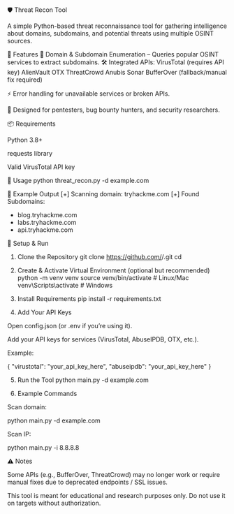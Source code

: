 🛡️ Threat Recon Tool

A simple Python-based threat reconnaissance tool for gathering intelligence about domains, subdomains, and potential threats using multiple OSINT sources.

🚀 Features
🔎 Domain & Subdomain Enumeration – Queries popular OSINT services to extract subdomains.
🛠 Integrated APIs:
VirusTotal (requires API key)
AlienVault OTX
ThreatCrowd
Anubis
Sonar
BufferOver (fallback/manual fix required)

⚡ Error handling for unavailable services or broken APIs.

🧰 Designed for pentesters, bug bounty hunters, and security researchers.

📦 Requirements

Python 3.8+

requests library

Valid VirusTotal API key

🔑 Usage
python threat_recon.py -d example.com

📌 Example Output
[+] Scanning domain: tryhackme.com
[+] Found Subdomains:
 - blog.tryhackme.com
 - labs.tryhackme.com
 - api.tryhackme.com

🔧 Setup & Run
1. Clone the Repository
git clone https://github.com/<your-username>/<repo-name>.git
cd <repo-name>

2. Create & Activate Virtual Environment (optional but recommended)
python -m venv venv
source venv/bin/activate   # Linux/Mac
venv\Scripts\activate      # Windows

3. Install Requirements
pip install -r requirements.txt

4. Add Your API Keys

Open config.json (or .env if you’re using it).

Add your API keys for services (VirusTotal, AbuseIPDB, OTX, etc.).

Example:

{
  "virustotal": "your_api_key_here",
  "abuseipdb": "your_api_key_here"
}

5. Run the Tool
python main.py -d example.com

6. Example Commands

Scan domain:

python main.py -d example.com


Scan IP:

python main.py -i 8.8.8.8

⚠️ Notes

Some APIs (e.g., BufferOver, ThreatCrowd) may no longer work or require manual fixes due to deprecated endpoints / SSL issues.

This tool is meant for educational and research purposes only. Do not use it on targets without authorization.
